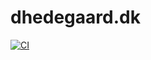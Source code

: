 # dhedegaard.dk

[![CI](https://github.com/dhedegaard/dhedegaard.dk/actions/workflows/ci.yml/badge.svg)](https://github.com/dhedegaard/dhedegaard.dk/actions/workflows/ci.yml)
